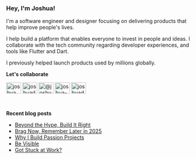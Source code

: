 ### Hey, I'm Joshua!

I'm a software engineer and designer focusing on delivering products that help improve people's lives.

I help build a platform that enables everyone to invest in people and ideas. I collaborate with the tech community regarding developer experiences, and tools like Flutter and Dart.

I previously helped launch products used by millions globally.
<br/>

**Let's collaborate**

<a href="https://twitter.com/joshuamdeguzman" target="blank"><img align="center" src="https://raw.githubusercontent.com/gauravghongde/social-icons/master/SVG/Color/Twitter.svg" alt="joshuamdeguzman" height="30" width="40" /></a>
<a href="https://linkedin.com/in/joshuadeguzman" target="blank"><img align="center" src="https://raw.githubusercontent.com/gauravghongde/social-icons/master/SVG/Color/LinkedIN.svg" alt="joshuadeguzman" height="30" width="40" /></a>
<a href="https://medium.com/@joshuamdeguzman" target="blank"><img align="center" src="https://raw.githubusercontent.com/gauravghongde/social-icons/master/SVG/Color/Medium.svg" alt="@joshuamdeguzman" height="30" width="40" /></a>
<a href="https://stackoverflow.com/users/10942908/joshua-de-guzman" target="blank"><img align="center" src="https://raw.githubusercontent.com/gauravghongde/social-icons/master/SVG/Color/Stackoverflow.svg" alt="joshua-de-guzman" height="30" width="40" /></a>
<a href="https://joshuamdeguzman.com" target="blank"><img align="center" src="https://raw.githubusercontent.com/gauravghongde/social-icons/master/SVG/Color/WWW.svg" alt="joshuadeguzman" height="30" width="40" /></a>

<br/>

**Recent blog posts**

<!-- BLOG-POST-LIST:START -->
- [Beyond the Hype, Build It Right](https://joshuamdeguzman.com/blog/vibe-coding/)
- [Brag Now, Remember Later in 2025](https://joshuamdeguzman.com/blog/brag-now-remember-later-2025/)
- [Why I Build Passion Projects](https://joshuamdeguzman.com/blog/why-i-build-passion-projects/)
- [Be Visible](https://joshuamdeguzman.com/blog/be-visible/)
- [Got Stuck at Work?](https://joshuamdeguzman.com/blog/got-stuck/)
<!-- BLOG-POST-LIST:END -->

[website]: https://joshuamdeguzman.com
[twitter]: https://twitter.com/suprdeclarative
[blog]: http://blog.joshuamdeguzman.com
[linkedin]: https://www.linkedin.com/in/joshuadeguzman
